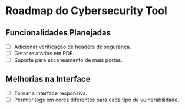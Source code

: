 # Roadmap do Cybersecurity Tool

## Funcionalidades Planejadas
- [ ] Adicionar verificação de headers de segurança.
- [ ] Gerar relatórios em PDF.
- [ ] Suporte para escaneamento de mais portas.

## Melhorias na Interface
- [ ] Tornar a interface responsiva.
- [ ] Permitir logs em cores diferentes para cada tipo de vulnerabilidade.
